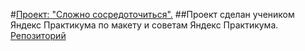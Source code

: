 #[Проект: "Сложно сосредоточиться".](https://mikuul2.github.io/slozhno-sosredotochitsya/)
##Проект сделан учеником Яндекс Практикума по макету и советам Яндекс Практикума.
[Репозиторий](https://github.com/Mikuul2/slozhno-sosredotochitsya.git)
